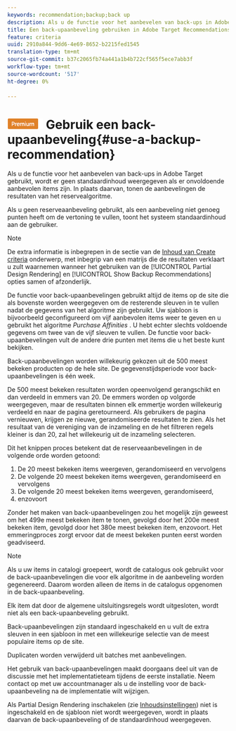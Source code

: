 ```yaml
---
keywords: recommendation;backup;back up
description: Als u de functie voor het aanbevelen van back-ups in Adobe Target gebruikt, wordt er geen standaardinhoud weergegeven als er onvoldoende aanbevolen items zijn. In plaats daarvan, tonen de aanbevelingen de resultaten van het reservealgoritme.
title: Een back-upaanbeveling gebruiken in Adobe Target Recommendations
feature: criteria
uuid: 2910a844-9dd6-4e69-8652-b2215fed1545
translation-type: tm+mt
source-git-commit: b37c2065fb74a441a1b4b722cf565f5ece7abb3f
workflow-type: tm+mt
source-wordcount: '517'
ht-degree: 0%

---
```



# ![PREMIUM](/help/assets/premium.png) Gebruik een back-upaanbeveling{#use-a-backup-recommendation}

Als u de functie voor het aanbevelen van back-ups in Adobe Target gebruikt, wordt er geen standaardinhoud weergegeven als er onvoldoende aanbevolen items zijn. In plaats daarvan, tonen de aanbevelingen de resultaten van het reservealgoritme.

Als u geen reserveaanbeveling gebruikt, als een aanbeveling niet genoeg punten heeft om de vertoning te vullen, toont het systeem standaardinhoud aan de gebruiker.

>[!NOTE]
>
>De extra informatie is inbegrepen in de sectie van de [Inhoud van Create criteria](/help/c-recommendations/c-algorithms/create-new-algorithm.md#content) onderwerp, met inbegrip van een matrijs die de resultaten verklaart u zult waarnemen wanneer het gebruiken van de [!UICONTROL Partial Design Rendering] en [!UICONTROL Show Backup Recommendations] opties samen of afzonderlijk.

De functie voor back-upaanbevelingen gebruikt altijd de items op de site die als bovenste worden weergegeven om de resterende sleuven in te vullen nadat de gegevens van het algoritme zijn gebruikt. Uw sjabloon is bijvoorbeeld geconfigureerd om vijf aanbevolen items weer te geven en u gebruikt het algoritme *Purchase Affinities* . U hebt echter slechts voldoende gegevens om twee van de vijf sleuven te vullen. De functie voor back-upaanbevelingen vult de andere drie punten met items die u het beste kunt bekijken.

Back-upaanbevelingen worden willekeurig gekozen uit de 500 meest bekeken producten op de hele site. De gegevenstijdsperiode voor back-upaanbevelingen is één week.

De 500 meest bekeken resultaten worden opeenvolgend gerangschikt en dan verdeeld in emmers van 20. De emmers worden op volgorde weergegeven, maar de resultaten binnen elk emmertje worden willekeurig verdeeld en naar de pagina geretourneerd. Als gebruikers de pagina vernieuwen, krijgen ze nieuwe, gerandomiseerde resultaten te zien. Als het resultaat van de vereniging van de inzameling en de het filtreren regels kleiner is dan 20, zal het willekeurig uit de inzameling selecteren.

Dit het knippen proces betekent dat de reserveaanbevelingen in de volgende orde worden getoond:

1. De 20 meest bekeken items weergeven, gerandomiseerd en vervolgens
1. De volgende 20 meest bekeken items weergeven, gerandomiseerd en vervolgens
1. De volgende 20 meest bekeken items weergeven, gerandomiseerd,
1. enzovoort

Zonder het maken van back-upaanbevelingen zou het mogelijk zijn geweest om het 499e meest bekeken item te tonen, gevolgd door het 200e meest bekeken item, gevolgd door het 380e meest bekeken item, enzovoort. Het emmeringproces zorgt ervoor dat de meest bekeken punten eerst worden geadviseerd.

>[!NOTE]
>
>Als u uw items in catalogi groepeert, wordt de catalogus ook gebruikt voor de back-upaanbevelingen die voor elk algoritme in de aanbeveling worden gegenereerd. Daarom worden alleen de items in de catalogus opgenomen in de back-upaanbeveling.

Elk item dat door de algemene uitsluitingsregels wordt uitgesloten, wordt niet als een back-upaanbeveling gebruikt.

Back-upaanbevelingen zijn standaard ingeschakeld en u vult de extra sleuven in een sjabloon in met een willekeurige selectie van de meest populaire items op de site.

Duplicaten worden verwijderd uit batches met aanbevelingen.

Het gebruik van back-upaanbevelingen maakt doorgaans deel uit van de discussie met het implementatieteam tijdens de eerste installatie. Neem contact op met uw accountmanager als u de instelling voor de back-upaanbeveling na de implementatie wilt wijzigen.

Als Partial Design Rendering inschakelen (zie [Inhoudsinstellingen](/help/c-recommendations/c-algorithms/create-new-algorithm.md#content)) niet is ingeschakeld en de sjabloon niet wordt weergegeven, wordt in plaats daarvan de back-upaanbeveling of de standaardinhoud weergegeven.

